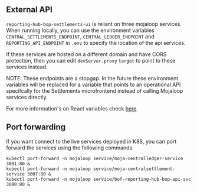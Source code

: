 ## External API

`reporting-hub-bop-settlements-ui` is reliant on three mojaloop services.
When running locally, you can use the environment variables
`CENTRAL_SETTLEMENTS_ENDPOINT`, `CENTRAL_LEDGER_ENDPOINT` and `REPORTING_API_ENDPOINT`
in `.env` to specify the location of the api services.

If these services are hosted on a different domain and have CORS protection,
then you can edit `devServer.proxy` `target` to point to these services instead.

NOTE: These endpoints are a stopgap. In the future these environment variables
      will be replaced for a variable that points to an operational API specifcally
      for the Settlements microfrontend instead of calling Mojaloop services directly.

For more information's on React variables check [here](https://facebook.github.io/create-react-app/docs/adding-custom-environment-variables).


## Port forwarding
If you want connect to the live services deployed in K8S, you can port forward the services using the following commands.
```
kubectl port-forward -n mojaloop service/moja-centralledger-service 3001:80 &
kubectl port-forward -n mojaloop service/moja-centralsettlement-service 3007:80 &
kubectl port-forward -n mojaloop service/bof-reporting-hub-bop-api-svc 3080:80 &
```